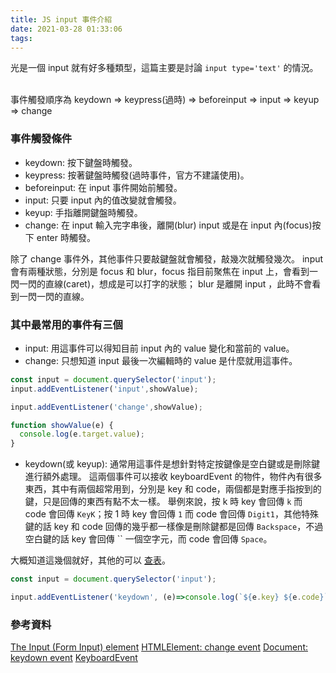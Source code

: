 ```yaml
---
title: JS input 事件介紹
date: 2021-03-28 01:33:06
tags:
---
```


光是一個 input 就有好多種類型，這篇主要是討論 `input type='text'` 的情況。

<br/>
事件觸發順序為 keydown => keypress(過時) => beforeinput => input => keyup => change
<br/>

<!-- more -->

### 事件觸發條件

* keydown: 按下鍵盤時觸發。
* keypress: 按著鍵盤時觸發(過時事件，官方不建議使用)。
* beforeinput: 在 input 事件開始前觸發。
* input: 只要 input 內的值改變就會觸發。
* keyup: 手指離開鍵盤時觸發。
* change: 在 input 輸入完字串後，離開(blur) input 或是在 input 內(focus)按下 enter 時觸發。

除了 change 事件外，其他事件只要敲鍵盤就會觸發，敲幾次就觸發幾次。
input 會有兩種狀態，分別是 focus 和 blur，focus 指目前聚焦在 input 上，會看到一閃一閃的直線(caret)，想成是可以打字的狀態； blur 是離開 input ，此時不會看到一閃一閃的直線。

### 其中最常用的事件有三個

* input: 用這事件可以得知目前 input 內的 value 變化和當前的 value。
* change: 只想知道 input 最後一次編輯時的 value 是什麼就用這事件。

```js
const input = document.querySelector('input');
input.addEventListener('input',showValue);

input.addEventListener('change',showValue);

function showValue(e) {
  console.log(e.target.value);
}
```

* keydown(或 keyup): 通常用這事件是想針對特定按鍵像是空白鍵或是刪除鍵進行額外處理。
這兩個事件可以接收 keyboardEvent 的物件，物件內有很多東西，其中有兩個超常用到，分別是 key 和 code，兩個都是對應手指按到的鍵，只是回傳的東西有點不太一樣。
舉例來說，按 k 時 key 會回傳 `k` 而 code 會回傳 `KeyK`；按 1 時 key 會回傳 `1` 而 code 會回傳 `Digit1`，其他特殊鍵的話 key 和 code 回傳的幾乎都一樣像是刪除鍵都是回傳 `Backspace`，不過空白鍵的話 key 會回傳 `` 一個空字元，而 code 會回傳 `Space`。

大概知道這幾個就好，其他的可以 [查表](https://developer.mozilla.org/en-US/docs/Web/API/KeyboardEvent/code)。

```js
const input = document.querySelector('input');

input.addEventListener('keydown', (e)=>console.log(`${e.key} ${e.code}`));
```

### 參考資料

[The Input (Form Input) element](https://developer.mozilla.org/en-US/docs/Web/HTML/Element/input)
[HTMLElement: change event](https://developer.mozilla.org/en-US/docs/Web/API/HTMLElement/change_event)
[Document: keydown event](https://developer.mozilla.org/en-US/docs/Web/API/Document/keydown_event)
[KeyboardEvent](https://developer.mozilla.org/en-US/docs/Web/API/KeyboardEvent)

